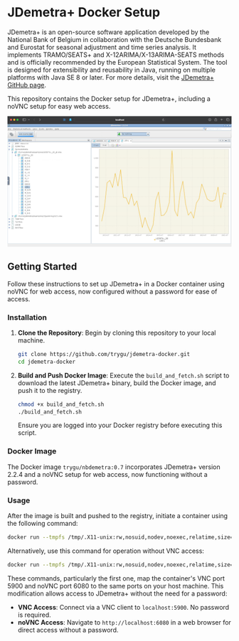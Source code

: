 # JDemetra+ Docker Setup

JDemetra+ is an open-source software application developed by the National Bank of Belgium in collaboration with the Deutsche Bundesbank and Eurostat for seasonal adjustment and time series analysis. It implements TRAMO/SEATS+ and X-12ARIMA/X-13ARIMA-SEATS methods and is officially recommended by the European Statistical System. The tool is designed for extensibility and reusability in Java, running on multiple platforms with Java SE 8 or later. For more details, visit the [JDemetra+ GitHub page](https://github.com/jdemetra/jdemetra-app).

This repository contains the Docker setup for JDemetra+, including a noVNC setup for easy web access.

![JDemetra+ Docker Image](jdemetra-docker-image.png)

## Getting Started

Follow these instructions to set up JDemetra+ in a Docker container using noVNC for web access, now configured without a password for ease of access.

### Installation

1. **Clone the Repository**: Begin by cloning this repository to your local machine.

    ```bash
    git clone https://github.com/trygu/jdemetra-docker.git
    cd jdemetra-docker
    ```

2. **Build and Push Docker Image**: Execute the `build_and_fetch.sh` script to download the latest JDemetra+ binary, build the Docker image, and push it to the registry.

    ```bash
    chmod +x build_and_fetch.sh
    ./build_and_fetch.sh
    ```

   Ensure you are logged into your Docker registry before executing this script.

### Docker Image

The Docker image `trygu/nbdemetra:0.7` incorporates JDemetra+ version 2.2.4 and a noVNC setup for web access, now functioning without a password.

### Usage

After the image is built and pushed to the registry, initiate a container using the following command:

```bash
docker run --tmpfs /tmp/.X11-unix:rw,nosuid,nodev,noexec,relatime,size=65536k -d -p 5900:5900 -p 6080:6080 trygu/nbdemetra:1.0
```

Alternatively, use this command for operation without VNC access:

```bash
docker run --tmpfs /tmp/.X11-unix:rw,nosuid,nodev,noexec,relatime,size=65536k -d -p 6080:6080 trygu/nbdemetra:1.0
```

These commands, particularly the first one, map the container's VNC port 5900 and noVNC port 6080 to the same ports on your host machine. This modification allows access to JDemetra+ without the need for a password:

- **VNC Access**: Connect via a VNC client to `localhost:5900`. No password is required.
- **noVNC Access**: Navigate to `http://localhost:6080` in a web browser for direct access without a password.
